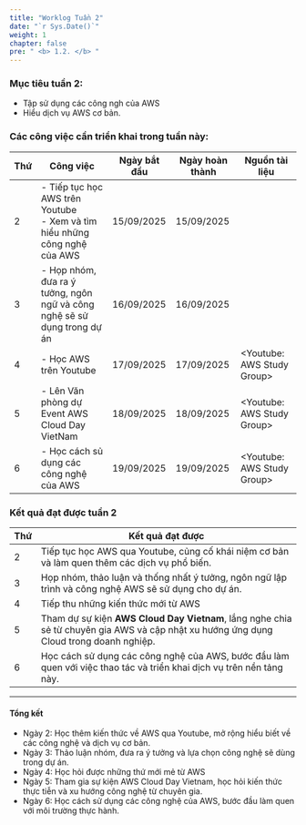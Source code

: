 ```yaml
---
title: "Worklog Tuần 2"
date: "`r Sys.Date()`"
weight: 1
chapter: false
pre: " <b> 1.2. </b> "
---
```



### Mục tiêu tuần 2:

* Tập sử dụng các công ngh của AWS
* Hiểu dịch vụ AWS cơ bản.

### Các công việc cần triển khai trong tuần này:
| Thứ | Công việc                                                                      | Ngày bắt đầu | Ngày hoàn thành | Nguồn tài liệu                            |
| --- |--------------------------------------------------------------------------------|--------------|-----------------| ----------------------------------------- |
| 2   | - Tiếp tục học AWS trên Youtube <br> - Xem và tìm hiểu những công nghệ của AWS | 15/09/2025   | 15/09/2025      |
| 3   | - Họp nhóm, đưa ra ý tưởng, ngôn ngữ và công nghệ sẽ sử dụng trong dự án       | 16/09/2025   | 16/09/2025      |  |
| 4   | - Học AWS trên Youtube                                                         | 17/09/2025   | 17/09/2025      | <Youtube: AWS Study Group> |
| 5   | - Lên Văn phòng dự Event AWS Cloud Day VietNam                                 | 18/09/2025   | 18/09/2025      | <Youtube: AWS Study Group> |
| 6   | - Học cách sủ dụng các công nghệ của AWS                                       | 19/09/2025   | 19/09/2025      | <Youtube: AWS Study Group> |


### Kết quả đạt được tuần 2

| Thứ | Kết quả đạt được                                                                                                                       |
| --- |----------------------------------------------------------------------------------------------------------------------------------------|
| 2   | Tiếp tục học AWS qua Youtube, củng cố khái niệm cơ bản và làm quen thêm các dịch vụ phổ biến.                                          |
| 3   | Họp nhóm, thảo luận và thống nhất ý tưởng, ngôn ngữ lập trình và công nghệ AWS sẽ sử dụng cho dự án.                                   |
| 4   | Tiếp thu những kiến thức mới từ AWS                                                                                                    |
| 5   | Tham dự sự kiện **AWS Cloud Day Vietnam**, lắng nghe chia sẻ từ chuyên gia AWS và cập nhật xu hướng ứng dụng Cloud trong doanh nghiệp. |
| 6   | Học cách sử dụng các công nghệ của AWS, bước đầu làm quen với việc thao tác và triển khai dịch vụ trên nền tảng này.                   |

---

#### Tổng kết
- Ngày 2: Học thêm kiến thức về AWS qua Youtube, mở rộng hiểu biết về các công nghệ và dịch vụ cơ bản.
- Ngày 3: Thảo luận nhóm, đưa ra ý tưởng và lựa chọn công nghệ sẽ dùng trong dự án.
- Ngày 4: Học hỏi được những thứ mới mẻ từ AWS
- Ngày 5: Tham gia sự kiện AWS Cloud Day Vietnam, học hỏi kiến thức thực tiễn và xu hướng công nghệ từ chuyên gia.
- Ngày 6: Học cách sử dụng các công nghệ của AWS, bước đầu làm quen với môi trường thực hành.  